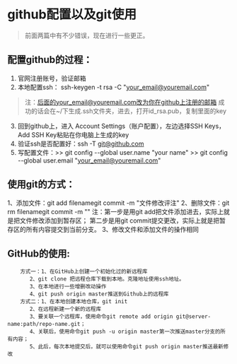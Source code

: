 # github配置以及git使用 #

> 前面两篇中有不少错误，现在进行一些更正。

## 配置github的过程： ##
1. 官网注册账号，验证邮箱
2. 本地配置ssh： ssh-keygen -t rsa -C "your_email@youremail.com"
 > 注：后面的your_email@youremail.com改为你在github上注册的邮箱
 > 成功的话会在~/下生成.ssh文件夹，进去，打开id_rsa.pub，复制里面的key
3. 回到github上，进入 Account Settings（账户配置），左边选择SSH Keys，Add SSH Key粘贴在你电脑上生成的key
4. 验证ssh是否配置好：ssh -T git@github.com
5. 写配置文件：>> git config --global user.name "your name"
             >> git config --global user.email "your_email@youremail.com"

## 使用git的方式： ##
1、添加文件：git add filenamegit commit -m "文件修改评注"
2、删除文件：git rm filenamegit commit -m ""
注：第一步是用git add把文件添加进去，实际上就是把文件修改添加到暂存区；
第二步是用git commit提交更改，实际上就是把暂存区的所有内容提交到当前分支。
3、修改文件和添加文件的操作相同

## GitHub的使用:  ##
	    方式一：1、在GitHub上创建一个初始化过的新远程库
		   2、git clone 把远程仓库下载到本地。克隆地址使用ssh地址。
		   3、在本地进行一些增删改动操作
		   4、git push origin master推送到Github上的远程库
	    方式二：1、在本地创建本地仓库，git init
		   2、在远程新建一个新的远程库
		   3、要关联一个远程库，使用命令git remote add origin git@server-name:path/repo-name.git；
		   4、关联后，使用命令git push -u origin master第一次推送master分支的所有内容；
		   5、此后，每次本地提交后，就可以使用命令git push origin master推送最新修改
